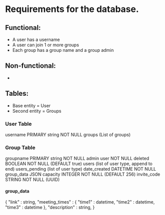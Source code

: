 # Requirements for the database.

## Functional:
* A user has a username 
* A user can join 1 or more groups
* Each group has a group name and a group admin

## Non-functional:
* 

## Tables:
* Base entity = User
* Second entity = Groups

### User Table
username PRIMARY string NOT NULL
groups (List of groups)

### Group Table
groupname PRIMARY string NOT NULL
admin user NOT NULL
deleted BOOLEAN NOT NULL (DEFAULT true)
users (list of user type, append to end)
users_pending (list of user type)
date_created DATETIME NOT NULL
group_data JSON
capacity INTEGER NOT NULL (DEFAULT 256)
invite_code STRING NOT NULL (UUID)

#### group_data
{
    "link" : string,
    "meeting_times" : {
       "time1" : datetime,
       "time2" : datetime,
       "time3" : datetime
    },
    "description" : string,
}

